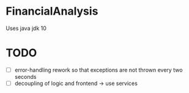 # FinancialAnalysis

Uses java jdk 10

# TODO

- [ ] error-handling rework so that exceptions are not thrown every two seconds
- [ ] decoupling of logic and frontend -> use services
